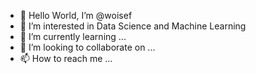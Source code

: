 - 👋 Hello World, I’m @woisef
- 👀 I’m interested in Data Science and Machine Learning
- 🌱 I’m currently learning ...
- 💞️ I’m looking to collaborate on ...
- 📫 How to reach me ...

<!---
woisef/woisef is a ✨ special ✨ repository because its `README.md` (this file) appears on your GitHub profile.
You can click the Preview link to take a look at your changes.
--->
